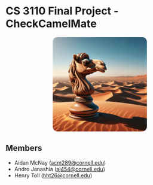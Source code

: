 # CS 3110 Final Project - CheckCamelMate

<p align="center">
  <img src="assets/camel-chess-image.jpg" width=50% style="border-radius: 5%">
</p>

## Members

- Aidan McNay ([acm289@cornell.edu](mailto:acm289@cornell.edu))
- Andro Janashia ([aj454@cornell.edu](mailto:aj454@cornell.edu))
- Henry Toll ([hht26@cornell.edu](mailto:hht26@cornell.edu))
